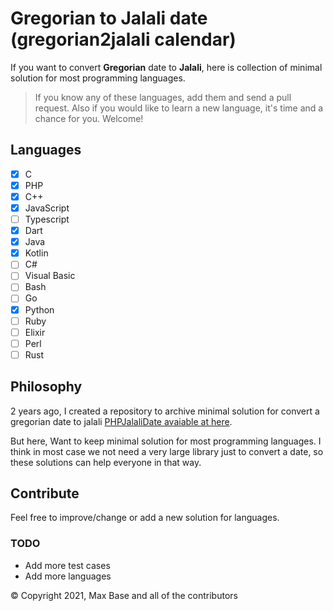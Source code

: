 # Gregorian to Jalali date (gregorian2jalali calendar)

If you want to convert **Gregorian** date to **Jalali**, here is collection of minimal solution for most programming languages.

> If you know any of these languages, add them and send a pull request.
> Also if you would like to learn a new language, it's time and a chance for you. Welcome!

## Languages

- [x] C
- [x] PHP
- [x] C++
- [x] JavaScript
- [ ] Typescript
- [x] Dart
- [x] Java
- [x] Kotlin
- [ ] C#
- [ ] Visual Basic
- [ ] Bash
- [ ] Go
- [x] Python
- [ ] Ruby
- [ ] Elixir
- [ ] Perl
- [ ] Rust

## Philosophy

2 years ago, I created a repository to archive minimal solution for convert a gregorian date to jalali [PHPJalaliDate avaiable at here](https://github.com/BaseMax/PHPJalaliDate).

But here, Want to keep minimal solution for most programming languages.
I think in most case we not need a very large library just to convert a date, so these solutions can help everyone in that way.

## Contribute

Feel free to improve/change or add a new solution for languages.

### TODO

- Add more test cases
- Add more languages

© Copyright 2021, Max Base and all of the contributors
